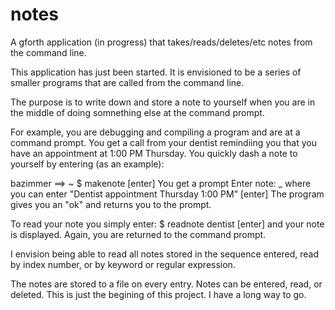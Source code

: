 # notes
A gforth application (in progress) that takes/reads/deletes/etc notes from the command line.

This application has just been started. It is envisioned to be a series of smaller programs that are called from the command line. 

The purpose is to write down and store a note to yourself when you are in the middle of doing somnething else at the command prompt.

For example, you are debugging and compiling a program and are at a command prompt. You get a call from your dentist remindiing you 
that you have an appointment at 1:00 PM Thursday. You quickly dash a note to yourself by entering (as an example):

bazimmer ==> ~ $ makenote [enter]
You get a prompt
Enter note: _
where you can enter "Dentist appointment Thursday 1:00 PM" [enter]
The program gives you an "ok" and returns you to the prompt.

To read your note you simply enter: $ readnote dentist [enter]
and your note is displayed. Again, you are returned to the command prompt.

I envision being able to read all notes stored in the sequence entered, read by index number, or by keyword or regular expression.

The notes are stored to a file on every entry. Notes can be entered, read, or deleted.
This is just the begining of this project. I have a long way to go.


